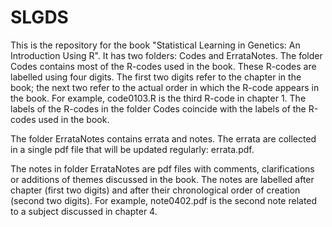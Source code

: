 # SLGDS
This is the repository for the book "Statistical Learning in Genetics: An Introduction Using R". It has two folders: Codes and ErrataNotes. The folder Codes contains most of the R-codes used in the book. These R-codes are labelled using four digits. The first two digits refer to the chapter in the book; the next two refer to the actual order in which the R-code appears in the book. For example, code0103.R is the third R-code in chapter 1. The labels of the R-codes in the folder Codes coincide with the labels of the R-codes used in the book.  

  The folder ErrataNotes contains errata and notes. The errata are collected in a single pdf file that will be updated regularly: errata.pdf. 
  
  The notes in folder ErrataNotes are pdf files with comments, clarifications or additions of themes discussed in the book. The notes are labelled after chapter (first two digits) and after their chronological order of creation (second two digits). For example, note0402.pdf is the second note related to a subject discussed in chapter 4.  
